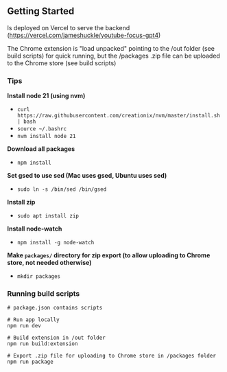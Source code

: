 ## Getting Started

Is deployed on Vercel to serve the backend (https://vercel.com/jameshuckle/youtube-focus-gpt4)

The Chrome extension is "load unpacked" pointing to the /out folder (see build scripts) for quick running, but the /packages .zip file can be uploaded to the Chrome store (see build scripts)

### Tips

**Install node 21 (using nvm)**

* `curl https://raw.githubusercontent.com/creationix/nvm/master/install.sh | bash`
* `source ~/.bashrc`
* `nvm install node 21`

**Download all packages**

* `npm install`

**Set gsed to use sed (Mac uses gsed, Ubuntu uses sed)**

* `sudo ln -s /bin/sed /bin/gsed`

**Install zip**

- `sudo apt install zip`

**Install node-watch**

* `npm install -g node-watch`

**Make `packages/` directory for zip export (to allow uploading to Chrome store, not needed otherwise)**

* `mkdir packages`

### Running build scripts

```
# package.json contains scripts

# Run app locally
npm run dev

# Build extension in /out folder
npm run build:extension

# Export .zip file for uploading to Chrome store in /packages folder
npm run package

```
